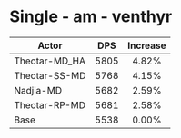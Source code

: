 # Single - am - venthyr
| Actor | DPS | Increase |
|---|:---:|:---:|
|Theotar-MD_HA|5805|4.82%|
|Theotar-SS-MD|5768|4.15%|
|Nadjia-MD|5682|2.59%|
|Theotar-RP-MD|5681|2.58%|
|Base|5538|0.00%|
